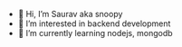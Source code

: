 - 👋 Hi, I’m Saurav aka snoopy
- 👀 I’m interested in backend development
- 🌱 I’m currently learning nodejs, mongodb

<!---
snoopysaurav/snoopysaurav is a ✨ special ✨ repository because its `README.md` (this file) appears on your GitHub profile.
You can click the Preview link to take a look at your changes.
--->
